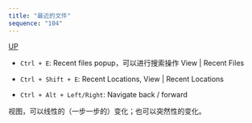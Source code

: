 ```yaml
---
title: "最近的文件"
sequence: "104"
---
```


[UP](/ide/intellij-idea-index.html)


- `Ctrl + E`: Recent files popup，可以进行搜索操作 View | Recent Files
- `Ctrl + Shift + E`: Recent Locations, View | Recent Locations

- `Ctrl + Alt + Left/Right`: Navigate back / forward

视图，可以线性的（一步一步的）变化；也可以突然性的变化。
